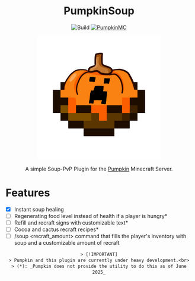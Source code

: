 <div align="center">
  
  # PumpkinSoup
  
  ![Build](https://github.com/tn-lorenz/PumpkinSoup/actions/workflows/rust.yml/badge.svg) [![PumpkinMC](https://img.shields.io/badge/Built_for-PumpkinMC-orange)](https://github.com/Pumpkin-MC/Pumpkin)

  <p align="center" width="66%">
    <img src="assets\PUMPKING_SOUP_AYOOO.png" alt="Logo" width=66%/>
  </p>

  A simple Soup-PvP Plugin for the [Pumpkin](https://github.com/Pumpkin-MC/Pumpkin) Minecraft Server.
</div>

# Features
- [X] Instant soup healing
- [ ] Regenerating food level instead of health if a player is hungry*
- [ ] Refill and recraft signs with customizable text*
- [ ] Cocoa and cactus recraft recipes*
- [ ] /soup <recraft_amount> command that fills the player's inventory with soup and a customizable amount of recraft

<div align="center">
  <p align="center">
  
    > [!IMPORTANT]
    > Pumpkin and this plugin are currently under heavy development.<br>
    > (*): _Pumpkin does not provide the utility to do this as of June 2025_

  </p>
</div>
